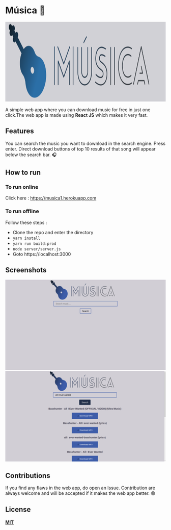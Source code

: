# Música :guitar:

<img src="src/assets/images/logo/icon-left-font.png" width = "700" height= "250">
<br>

A simple web app where you can download music for free in just one click.The web app is made using **React JS** which makes it very fast. 

## Features 

You can search the music you want to download in the search engine. Press enter. Direct download buttons of top 10 results of that song will appear below the search bar. :headphones:

## How to run 

### To run online

Click here : https://musica1.herokuapp.com

### To run offline

Follow these steps : 

- Clone the repo and enter the directory 
- `yarn install`
- `yarn run build:prod`
- `node server/server.js`
- Goto https://localhost:3000

## Screenshots

![screenshot1](screenshots/1.png)
![screenshot2](screenshots/2.png)

## Contributions 

If you find any flaws in the web app, do open an Issue. Contribution are always welcome and will be accepted if it makes the web app better. :smile:

## License 

#### [MIT](./LICENSE)
